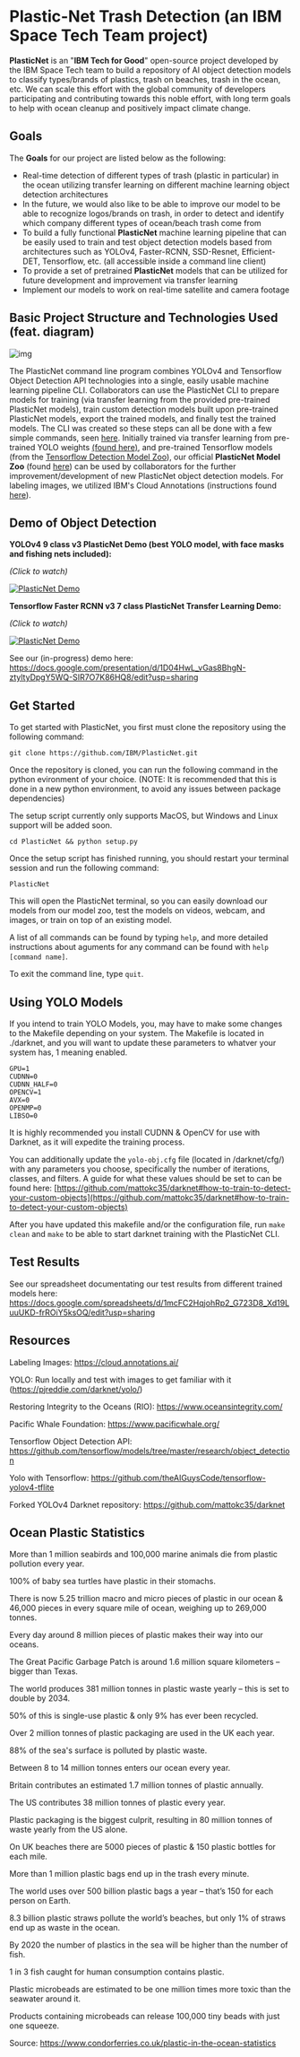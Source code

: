 # Plastic-Net Trash Detection (an IBM Space Tech Team project)


**PlasticNet** is an "**IBM Tech for Good**" open-source project developed by the IBM Space Tech team to build a repository of AI object detection models to classify types/brands of plastics, trash on beaches, trash in the ocean, etc. We can scale this effort with the global community of developers participating and contributing towards this noble effort, with long term goals to help with ocean cleanup and positively impact climate change.

## Goals

The **Goals** for our project are listed below as the following: 

* Real-time detection of different types of trash (plastic in particular) in the ocean utilizing transfer learning on different machine learning object detection architectures
* In the future, we would also like to be able to improve our model to be able to recognize logos/brands on trash, in order to detect and identify which company different types of ocean/beach trash come from
* To build a fully functional **PlasticNet** machine learning pipeline that can be easily used to train and test object detection models based from architectures such as YOLOv4, Faster-RCNN, SSD-Resnet, Efficient-DET, Tensorflow, etc. (all accessible inside a command line client)
* To provide a set of pretrained **PlasticNet** models that can be utilized for future development and improvement via transfer learning
* Implement our models to work on real-time satellite and camera footage

## Basic Project Structure and Technologies Used (feat. diagram)

![img](/img/plasticnetdiagram.png)

The PlasticNet command line program combines YOLOv4 and Tensorflow Object Detection API technologies into a single, easily usable machine learning pipeline CLI. Collaborators can use the PlasticNet CLI to prepare models  for training (via transfer learning from the provided pre-trained PlasticNet models), train custom detection models built upon pre-trained PlasticNet models, export the trained models, and finally test the trained models.  The CLI was created so these steps can all be done with a few simple commands, seen [here](https://github.ibm.com/spacetech-interns/PlasticNet/wiki/Utilizing-the-PlasticNet-Command-Line-Client). Initially trained via transfer learning from pre-trained YOLO weights [(found here)](https://github.com/mattokc35/darknet#pre-trained-models), and pre-trained Tensorflow models (from the [Tensorflow Detection Model Zoo](https://github.com/tensorflow/models/blob/master/research/object_detection/g3doc/tf2_detection_zoo.md)), our official **PlasticNet Model Zoo** (found [here](https://github.com/IBM/PlasticNet/blob/main/ModelZoo.md)) can be used by collaborators for the further improvement/development of new PlasticNet object detection models. For labeling images, we utilized IBM's Cloud Annotations (instructions found [here](https://github.ibm.com/spacetech-interns/PlasticNet/wiki/Creating-Your-Own-Dataset-for-Custom-Training)).

## Demo of Object Detection

**YOLOv4 9 class v3 PlasticNet Demo (**best YOLO model**, with face masks and fishing nets included):**

*(Click to watch)*

[![PlasticNet Demo](https://img.youtube.com/vi/eQRkLSfv8CY/0.jpg)](https://youtu.be/eQRkLSfv8CY "YOLO PlasticNet Demo")

**Tensorflow Faster RCNN v3 7 class PlasticNet Transfer Learning Demo:**

*(Click to watch)*

[![PlasticNet Demo](https://img.youtube.com/vi/qGlRkV5cWzQ/0.jpg)](https://youtu.be/qGlRkV5cWzQ "Tensorflow Faster-RCNN PlasticNet Demo")

See our (in-progress) demo here: https://docs.google.com/presentation/d/1D04HwL_vGas8BhgN-ztyltyDpgY5WQ-SIR7O7K86HQ8/edit?usp=sharing


## Get Started

To get started with PlasticNet, you first must clone the repository using the following command:

```
git clone https://github.com/IBM/PlasticNet.git
```

Once the repository is cloned, you can run the following command in the python evironment of your choice. (NOTE: It is recommended that this is done in a new python environment, to avoid any issues between package dependencies)

The setup script currently only supports MacOS, but Windows and Linux support will be added soon.
```
cd PlasticNet && python setup.py
```

Once the setup script has finished running, you should restart your terminal session and run the following command:

```
PlasticNet
```

This will open the PlasticNet terminal, so you can easily download our models from our model zoo, test the models on videos, webcam, and images, or train on top of an existing model.

A list of all commands can be found by typing `help`, and more detailed instructions about aguments for any command can be found with `help [command name]`.

To exit the command line, type `quit`. 

## Using YOLO Models

If you intend to train YOLO Models, you, may have to make some changes to the Makefile depending on your system. The Makefile is located in ./darknet, and you will want to update these parameters to whatver your system has, 1 meaning enabled.

```
GPU=1
CUDNN=0
CUDNN_HALF=0
OPENCV=1
AVX=0
OPENMP=0
LIBSO=0
```
It is highly recommended you install CUDNN & OpenCV for use with Darknet, as it will expedite the training process. 

You can additionally update the `yolo-obj.cfg` file (located in /darknet/cfg/) with any parameters you choose, specifically the number of iterations, classes, and filters. A guide for what these values should be set to can be found here: [https://github.com/mattokc35/darknet#how-to-train-to-detect-your-custom-objects](https://github.com/mattokc35/darknet#how-to-train-to-detect-your-custom-objects)

After you have updated this makefile and/or the configuration file, run `make clean` and `make` to be able to start darknet training with the PlasticNet CLI.


## Test Results

See our spreadsheet documentating our test results from different trained models here: https://docs.google.com/spreadsheets/d/1mcFC2HqjohRp2_G723D8_Xd19LuuUKD-frROiY5ksOQ/edit?usp=sharing

## Resources
Labeling Images: https://cloud.annotations.ai/

YOLO: Run locally and test with images to get familiar with it (https://pjreddie.com/darknet/yolo/)

Restoring Integrity to the Oceans (RIO): https://www.oceansintegrity.com/

Pacific Whale Foundation: https://www.pacificwhale.org/

Tensorflow Object Detection API: https://github.com/tensorflow/models/tree/master/research/object_detection

Yolo with Tensorflow: https://github.com/theAIGuysCode/tensorflow-yolov4-tflite 

Forked YOLOv4 Darknet repository: https://github.com/mattokc35/darknet



## Ocean Plastic Statistics

More than 1 million seabirds and 100,000 marine animals die from plastic pollution every year.

100% of baby sea turtles have plastic in their stomachs.

There is now 5.25 trillion macro and micro pieces of plastic in our ocean & 46,000 pieces in every square mile of ocean, weighing up to 269,000 tonnes.

Every day around 8 million pieces of plastic makes their way into our oceans.

The Great Pacific Garbage Patch is around 1.6 million square kilometers – bigger than Texas.

The world produces 381 million tonnes in plastic waste yearly – this is set to double by 2034.

50% of this is single-use plastic & only 9% has ever been recycled.

Over 2 million tonnes of plastic packaging are used in the UK each year.

88% of the sea's surface is polluted by plastic waste.

Between 8 to 14 million tonnes enters our ocean every year.

Britain contributes an estimated 1.7 million tonnes of plastic annually.

The US contributes 38 million tonnes of plastic every year.

Plastic packaging is the biggest culprit, resulting in 80 million tonnes of waste yearly from the US alone.

On UK beaches there are 5000 pieces of plastic & 150 plastic bottles for each mile.

More than 1 million plastic bags end up in the trash every minute.

The world uses over 500 billion plastic bags a year – that’s 150 for each person on Earth.

8.3 billion plastic straws pollute the world’s beaches, but only 1% of straws end up as waste in the ocean.

By 2020 the number of plastics in the sea will be higher than the number of fish.

1 in 3 fish caught for human consumption contains plastic.

Plastic microbeads are estimated to be one million times more toxic than the seawater around it.

Products containing microbeads can release 100,000 tiny beads with just one squeeze.

Source: https://www.condorferries.co.uk/plastic-in-the-ocean-statistics
